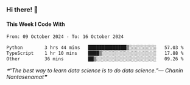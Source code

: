 ### Hi there! 👋

#### This Week I Code With
<!--START_SECTION:waka-->

```txt
From: 09 October 2024 - To: 16 October 2024

Python        3 hrs 44 mins   ██████████████▒░░░░░░░░░░   57.03 %
TypeScript    1 hr 10 mins    ████▒░░░░░░░░░░░░░░░░░░░░   17.88 %
Other         36 mins         ██▒░░░░░░░░░░░░░░░░░░░░░░   09.26 %
```

<!--END_SECTION:waka-->

<!--STARTS_HERE_QUOTE_README-->
<i>❝“The best way to learn data science is to do data science.”— Chanin Nantasenamat❞</i>
<!--ENDS_HERE_QUOTE_README-->
